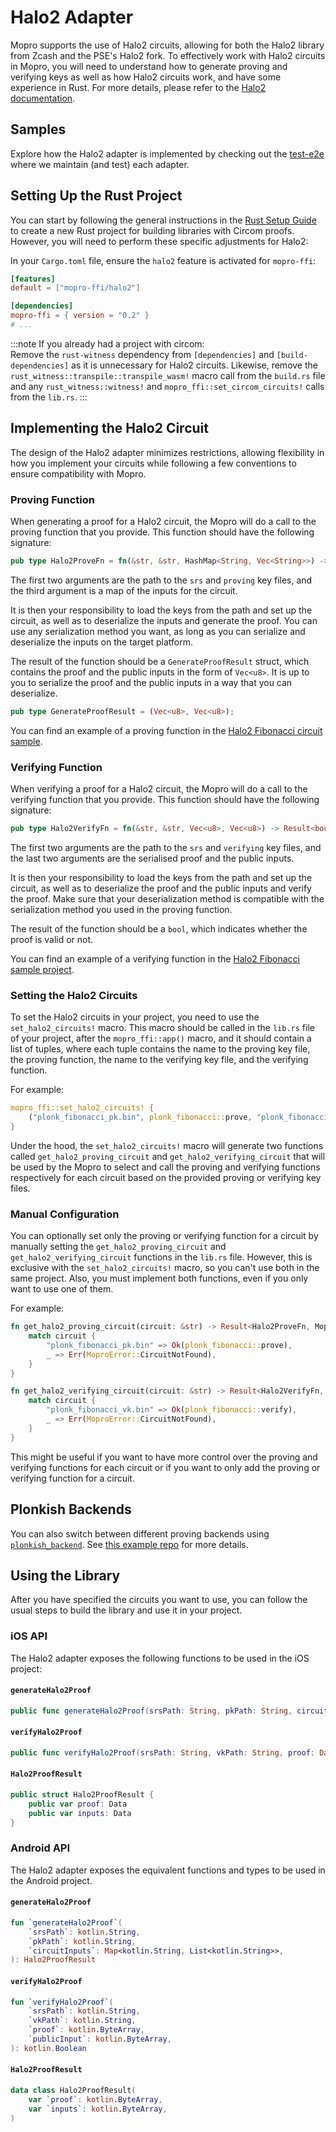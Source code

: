 # Halo2 Adapter

Mopro supports the use of Halo2 circuits, allowing for both the Halo2 library from Zcash and the PSE's Halo2 fork. To effectively work with Halo2 circuits in Mopro, you will need to understand how to generate proving and verifying keys as well as how Halo2 circuits work, and have some experience in Rust. For more details, please refer to the [Halo2 documentation](https://zcash.github.io/halo2/).

## Samples

Explore how the Halo2 adapter is implemented by checking out the [test-e2e](https://github.com/zkmopro/mopro/tree/main/test-e2e) where we maintain (and test) each adapter.

## Setting Up the Rust Project

You can start by following the general instructions in the [Rust Setup Guide](/setup/rust-setup.md) to create a new Rust project for building libraries with Circom proofs. However, you will need to perform these specific adjustments for Halo2:

In your `Cargo.toml` file, ensure the `halo2` feature is activated for `mopro-ffi`:

```toml
[features]
default = ["mopro-ffi/halo2"]

[dependencies]
mopro-ffi = { version = "0.2" }
# ...
```

:::note
If you already had a project with circom:<br/>
Remove the `rust-witness` dependency from `[dependencies]` and `[build-dependencies]` as it is unnecessary for Halo2 circuits.
Likewise, remove the `rust_witness::transpile::transpile_wasm!` macro call from the `build.rs` file and any `rust_witness::witness!` and `mopro_ffi::set_circom_circuits!` calls from the `lib.rs`.
:::

## Implementing the Halo2 Circuit

The design of the Halo2 adapter minimizes restrictions, allowing flexibility in how you implement your circuits while following a few conventions to ensure compatibility with Mopro.

### Proving Function

When generating a proof for a Halo2 circuit, the Mopro will do a call to the proving function that you provide. This function should have the following signature:

```rust
pub type Halo2ProveFn = fn(&str, &str, HashMap<String, Vec<String>>) -> Result<(Vec<u8>, Vec<u8>), Box<dyn Error>>;
```

The first two arguments are the path to the `srs` and `proving` key files, and the third argument is a map of the inputs for the circuit.

It is then your responsibility to load the keys from the path and set up the circuit, as well as to deserialize the inputs and generate the proof. You can use any serialization method you want, as long as you can serialize and deserialize the inputs on the target platform.

The result of the function should be a `GenerateProofResult` struct, which contains the proof and the public inputs in the form of `Vec<u8>`. It is up to you to serialize the proof and the public inputs in a way that you can deserialize.

```rust
pub type GenerateProofResult = (Vec<u8>, Vec<u8>);
```

You can find an example of a proving function in the [Halo2 Fibonacci circuit sample](https://github.com/ElusAegis/halo2-fibonacci-sample/blob/main/src/lib.rs).

### Verifying Function

When verifying a proof for a Halo2 circuit, the Mopro will do a call to the verifying function that you provide. This function should have the following signature:

```rust
pub type Halo2VerifyFn = fn(&str, &str, Vec<u8>, Vec<u8>) -> Result<bool, Box<dyn Error>>;
```

The first two arguments are the path to the `srs` and `verifying` key files, and the last two arguments are the serialised proof and the public inputs.

It is then your responsibility to load the keys from the path and set up the circuit, as well as to deserialize the proof and the public inputs and verify the proof.
Make sure that your deserialization method is compatible with the serialization method you used in the proving function.

The result of the function should be a `bool`, which indicates whether the proof is valid or not.

You can find an example of a verifying function in the [Halo2 Fibonacci sample project](https://github.com/ElusAegis/halo2-fibonacci-sample/blob/main/src/lib.rs).

### Setting the Halo2 Circuits

To set the Halo2 circuits in your project, you need to use the `set_halo2_circuits!` macro. This macro should be called in the `lib.rs` file of your project, after the `mopro_ffi::app()` macro, and it should contain a list of tuples, where each tuple contains the name to the proving key file, the proving function, the name to the verifying key file, and the verifying function.

For example:

```rust
mopro_ffi::set_halo2_circuits! {
    ("plonk_fibonacci_pk.bin", plonk_fibonacci::prove, "plonk_fibonacci_vk.bin", plonk_fibonacci::verify),
}
```

Under the hood, the `set_halo2_circuits!` macro will generate two functions called `get_halo2_proving_circuit` and `get_halo2_verifying_circuit` that will be used by the Mopro to select and call the proving and verifying functions respectively for each circuit based on the provided proving or verifying key files.

### Manual Configuration

You can optionally set only the proving or verifying function for a circuit by manually setting the `get_halo2_proving_circuit` and `get_halo2_verifying_circuit` functions in the `lib.rs` file. However, this is exclusive with the `set_halo2_circuits!` macro, so you can't use both in the same project. Also, you must implement both functions, even if you only want to use one of them.

For example:

```rust
fn get_halo2_proving_circuit(circuit: &str) -> Result<Halo2ProveFn, MoproError> {
    match circuit {
        "plonk_fibonacci_pk.bin" => Ok(plonk_fibonacci::prove),
        _ => Err(MoproError::CircuitNotFound),
    }
}

fn get_halo2_verifying_circuit(circuit: &str) -> Result<Halo2VerifyFn, MoproError> {
    match circuit {
        "plonk_fibonacci_vk.bin" => Ok(plonk_fibonacci::verify),
        _ => Err(MoproError::CircuitNotFound),
    }
}
```

This might be useful if you want to have more control over the proving and verifying functions for each circuit or if you want to only add the proving or verifying function for a circuit.

## Plonkish Backends

You can also switch between different proving backends using [`plonkish_backend`](https://github.com/han0110/plonkish). See [this example repo](https://github.com/sifnoc/plonkish-fibonacci-sample) for more details.

## Using the Library

After you have specified the circuits you want to use, you can follow the usual steps to build the library and use it in your project.

### iOS API

The Halo2 adapter exposes the following functions to be used in the iOS project:

#### `generateHalo2Proof`

```swift
public func generateHalo2Proof(srsPath: String, pkPath: String, circuitInputs: [String: [String]])throws  -> Halo2ProofResult
```

#### `verifyHalo2Proof`

```swift
public func verifyHalo2Proof(srsPath: String, vkPath: String, proof: Data, publicInput: Data)throws  -> Bool
```

#### `Halo2ProofResult`

```swift
public struct Halo2ProofResult {
    public var proof: Data
    public var inputs: Data
}
```

### Android API

The Halo2 adapter exposes the equivalent functions and types to be used in the Android project.

#### `generateHalo2Proof`

```kotlin
fun `generateHalo2Proof`(
    `srsPath`: kotlin.String,
    `pkPath`: kotlin.String,
    `circuitInputs`: Map<kotlin.String, List<kotlin.String>>,
): Halo2ProofResult
```

#### `verifyHalo2Proof`

```kotlin
fun `verifyHalo2Proof`(
    `srsPath`: kotlin.String,
    `vkPath`: kotlin.String,
    `proof`: kotlin.ByteArray,
    `publicInput`: kotlin.ByteArray,
): kotlin.Boolean
```

#### `Halo2ProofResult`

```kotlin
data class Halo2ProofResult(
    var `proof`: kotlin.ByteArray,
    var `inputs`: kotlin.ByteArray,
)
```
